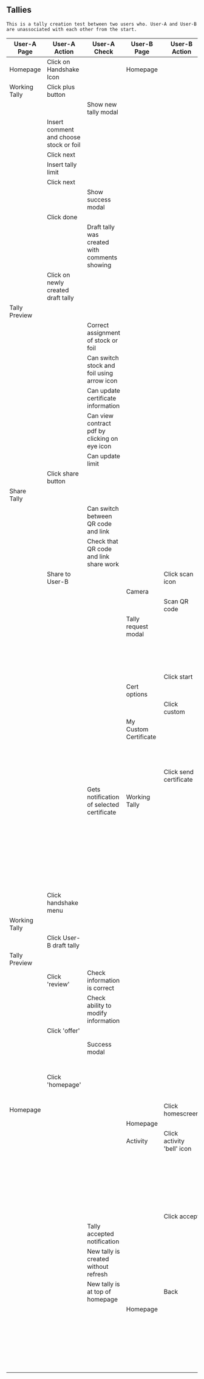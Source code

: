 ## Tallies
    This is a tally creation test between two users who. User-A and User-B are unassociated with each other from the start.

| User-A Page   | User-A Action                           | User-A Check                                  | User-B Page           | User-B Action              | User-B Check                                    |
| ------------- | --------------------------------------- | --------------------------------------------- | --------------------- | -------------------------- | ----------------------------------------------- |
| Homepage      | Click on Handshake Icon                 |                                               | Homepage              |                            |                                                 |
| Working Tally | Click plus button                       |                                               |                       |                            |                                                 |
|               |                                         | Show new tally modal                          |                       |                            |                                                 |
|               | Insert comment and choose stock or foil |                                               |                       |                            |                                                 |
|               | Click next                              |                                               |                       |                            |                                                 |
|               | Insert tally limit                      |                                               |                       |                            |                                                 |
|               | Click next                              |                                               |                       |                            |                                                 |
|               |                                         | Show success modal                            |                       |                            |                                                 |
|               | Click done                              |                                               |                       |                            |                                                 |
|               |                                         | Draft tally was created with comments showing |                       |                            |                                                 |
|               | Click on newly created draft tally      |                                               |                       |                            |                                                 |
| Tally Preview |                                         |                                               |                       |                            |                                                 |
|               |                                         | Correct assignment of stock or foil           |                       |                            |                                                 |
|               |                                         | Can switch stock and foil using arrow icon    |                       |                            |                                                 |
|               |                                         | Can update certificate information            |                       |                            |                                                 |
|               |                                         | Can view contract pdf by clicking on eye icon |                       |                            |                                                 |
|               |                                         | Can update limit                              |                       |                            |                                                 |
|               | Click share button                      |                                               |                       |                            |                                                 |
| Share Tally   |                                         |                                               |                       |                            |                                                 |
|               |                                         | Can switch between QR code and link           |                       |                            |                                                 |
|               |                                         | Check that QR code and link share work        |                       |                            |                                                 |
|               | Share to User-B                         |                                               |                       | Click scan icon            |                                                 |
|               |                                         |                                               | Camera                |                            |                                                 |
|               |                                         |                                               |                       | Scan QR code               |                                                 |
|               |                                         |                                               | Tally request modal   |                            |                                                 |
|               |                                         |                                               |                       |                            | Correct information from user-A                 |
|               |                                         |                                               |                       | Click start                |                                                 |
|               |                                         |                                               | Cert options          |                            |                                                 |
|               |                                         |                                               |                       | Click custom               |                                                 |
|               |                                         |                                               | My Custom Certificate |                            |                                                 |
|               |                                         |                                               |                       |                            | Can toggle certificate options                  |
|               |                                         |                                               |                       | Click send certificate     |                                                 |
|               |                                         | Gets notification of selected certificate     | Working Tally         |                            |                                                 |
|               |                                         |                                               |                       |                            | new draft tally created without refresh         |
|               |                                         |                                               |                       |                            | draft tally icon is grey hourglass              |
|               | Click handshake menu                    |                                               |                       |                            |                                                 |
| Working Tally |                                         |                                               |                       |                            |                                                 |
|               | Click User-B draft tally                |                                               |                       |                            |                                                 |
| Tally Preview |                                         |                                               |                       |                            |                                                 |
|               | Click 'review'                          | Check information is correct                  |                       |                            |                                                 |
|               |                                         | Check ability to modify information           |                       |                            |                                                 |
|               | Click 'offer'                           |                                               |                       |                            |                                                 |
|               |                                         | Success modal                                 |                       |                            | Gets notification of offer                      |
|               | Click 'homepage'                        |                                               |                       |                            | draft tally icon is now red '!' without refresh |
| Homepage      |                                         |                                               |                       | Click homescreen           |                                                 |
|               |                                         |                                               | Homepage              |                            |                                                 |
|               |                                         |                                               | Activity              | Click activity 'bell' icon |                                                 |
|               |                                         |                                               |                       |                            | Tally notification is there at the top          |
|               |                                         |                                               |                       |                            | Options to reject or accept                     |
|               |                                         |                                               |                       | Click accept               |                                                 |
|               |                                         | Tally accepted notification                   |                       |                            | Success notification                            |
|               |                                         | New tally is created without refresh          |                       |                            | Tally goes away                                 |
|               |                                         | New tally is at top of homepage               |                       | Back                       |                                                 |
|               |                                         |                                               | Homepage              |                            |                                                 |
|               |                                         |                                               |                       |                            | New tally is created without refresh            |
|               |                                         |                                               |                       |                            | New tally is at top of homepage                 |



